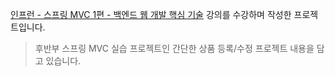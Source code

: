 [인프런 - 스프링 MVC 1편 - 백엔드 웹 개발 핵심 기술](https://www.inflearn.com/course/%EC%8A%A4%ED%94%84%EB%A7%81-mvc-1/) 강의를 수강하며 작성한 프로젝트입니다.
> 후반부 스프링 MVC 실습 프로젝트인 간단한 상품 등록/수정  프로젝트 내용을 담고 있습니다.
